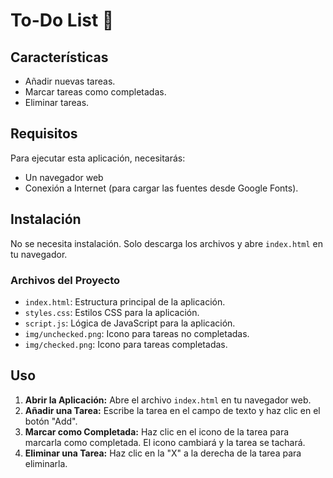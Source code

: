 # To-Do List 📌

## Características

- Añadir nuevas tareas.
- Marcar tareas como completadas.
- Eliminar tareas.

## Requisitos

Para ejecutar esta aplicación, necesitarás:

- Un navegador web
- Conexión a Internet (para cargar las fuentes desde Google Fonts).

## Instalación

No se necesita instalación. Solo descarga los archivos y abre `index.html` en tu navegador.

### Archivos del Proyecto

- `index.html`: Estructura principal de la aplicación.
- `styles.css`: Estilos CSS para la aplicación.
- `script.js`: Lógica de JavaScript para la aplicación.
- `img/unchecked.png`: Icono para tareas no completadas.
- `img/checked.png`: Icono para tareas completadas.

## Uso

1. **Abrir la Aplicación:** Abre el archivo `index.html` en tu navegador web.
2. **Añadir una Tarea:** Escribe la tarea en el campo de texto y haz clic en el botón "Add".
3. **Marcar como Completada:** Haz clic en el icono de la tarea para marcarla como completada. El icono cambiará y la tarea se tachará.
4. **Eliminar una Tarea:** Haz clic en la "X" a la derecha de la tarea para eliminarla.
